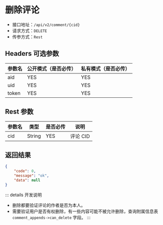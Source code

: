 # 删除评论

- 接口地址：`/api/v2/comment/{cid}`
- 请求方式：`DELETE`
- 传参方式：`Rest`

## Headers 可选参数

| 参数名 | 公开模式（是否必传） | 私有模式（是否必传） |
| --- | --- | --- |
| aid | YES | YES |
| uid | YES | YES |
| token | YES | YES |

## Rest 参数

| 参数名 | 类型 | 是否必传 | 说明 |
| --- | --- | --- | --- |
| cid | String | YES | 评论 CID |

## 返回结果

```json
{
    "code": 0,
    "message": "ok",
    "data": null
}
```

::: details 开发说明
- 删除都要验证评论的作者是否为本人。
- 需要验证用户是否有权删除，有一些内容可能不被允许删除，查询附属信息表 `comment_appends->can_delete` 字段。
:::
